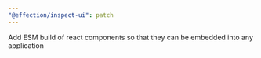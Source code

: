 ```yaml
---
"@effection/inspect-ui": patch
---
```

Add ESM build of react components so that they can be embedded into any
application
